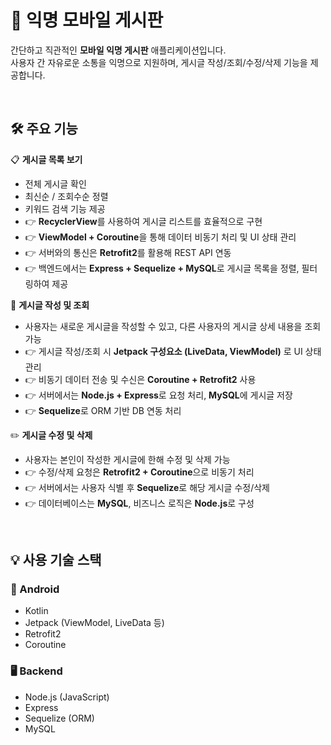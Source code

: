 # 📱 익명 모바일 게시판

간단하고 직관적인 **모바일 익명 게시판** 애플리케이션입니다.  
사용자 간 자유로운 소통을 익명으로 지원하며, 게시글 작성/조회/수정/삭제 기능을 제공합니다.

<br>

## 🛠️ 주요 기능

📋 **게시글 목록 보기**  
- 전체 게시글 확인  
- 최신순 / 조회수순 정렬  
- 키워드 검색 기능 제공  
- 👉 **RecyclerView**를 사용하여 게시글 리스트를 효율적으로 구현  
- 👉 **ViewModel + Coroutine**을 통해 데이터 비동기 처리 및 UI 상태 관리  
- 👉 서버와의 통신은 **Retrofit2**를 활용해 REST API 연동  
- 👉 백엔드에서는 **Express + Sequelize + MySQL**로 게시글 목록을 정렬, 필터링하여 제공

📝 **게시글 작성 및 조회**  
- 사용자는 새로운 게시글을 작성할 수 있고, 다른 사용자의 게시글 상세 내용을 조회 가능  
- 👉 게시글 작성/조회 시 **Jetpack 구성요소 (LiveData, ViewModel)** 로 UI 상태 관리  
- 👉 비동기 데이터 전송 및 수신은 **Coroutine + Retrofit2** 사용  
- 👉 서버에서는 **Node.js + Express**로 요청 처리, **MySQL**에 게시글 저장  
- 👉 **Sequelize**로 ORM 기반 DB 연동 처리

✏️ **게시글 수정 및 삭제**  
- 사용자는 본인이 작성한 게시글에 한해 수정 및 삭제 가능  
- 👉 수정/삭제 요청은 **Retrofit2 + Coroutine**으로 비동기 처리  
- 👉 서버에서는 사용자 식별 후 **Sequelize**로 해당 게시글 수정/삭제  
- 👉 데이터베이스는 **MySQL**, 비즈니스 로직은 **Node.js**로 구성

<br>

## 💡 사용 기술 스택

### 📱 Android
- Kotlin
- Jetpack (ViewModel, LiveData 등)
- Retrofit2
- Coroutine

### 🖥️ Backend
- Node.js (JavaScript)
- Express
- Sequelize (ORM)
- MySQL
